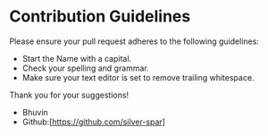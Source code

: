 # Contribution Guidelines

Please ensure your pull request adheres to the following guidelines:

- Start the Name with a capital.
- Check your spelling and grammar.
- Make sure your text editor is set to remove trailing whitespace.

Thank you for your suggestions!

- Bhuvin
- Github:[https://github.com/silver-spar]
